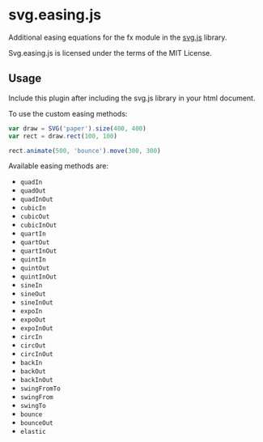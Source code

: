 # svg.easing.js

Additional easing equations for the fx module in the [svg.js](https://svgdotjs.github.io) library.

Svg.easing.js is licensed under the terms of the MIT License.

## Usage
Include this plugin after including the svg.js library in your html document.

To use the custom easing methods:

```javascript
var draw = SVG('paper').size(400, 400)
var rect = draw.rect(100, 100)

rect.animate(500, 'bounce').move(300, 300)
```

Available easing methods are:
- `quadIn`
- `quadOut`
- `quadInOut`
- `cubicIn`
- `cubicOut`
- `cubicInOut`
- `quartIn`
- `quartOut`
- `quartInOut`
- `quintIn`
- `quintOut`
- `quintInOut`
- `sineIn`
- `sineOut`
- `sineInOut`
- `expoIn`
- `expoOut`
- `expoInOut`
- `circIn`
- `circOut`
- `circInOut`
- `backIn`
- `backOut`
- `backInOut`
- `swingFromTo`
- `swingFrom`
- `swingTo`
- `bounce`
- `bounceOut`
- `elastic`

